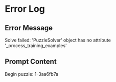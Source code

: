 # Error Log

## Error Message

Solve failed: 'PuzzleSolver' object has no attribute '_process_training_examples'

## Prompt Content

Begin puzzle: 1-3aa6fb7a


